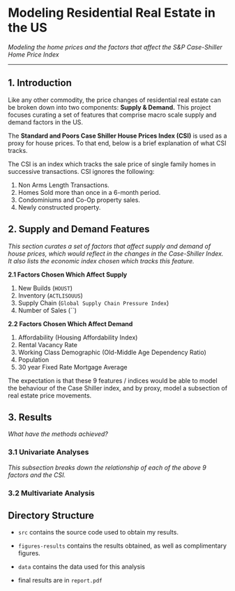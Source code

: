 # **Modeling Residential Real Estate in the US**
_Modeling the home prices and the factors that affect the S&P Case-Shiller Home Price Index_ 
*****
## **1. Introduction**
Like any other commodity, the price changes of residential real estate can be broken down into two components: **Supply & Demand.** This project focuses curating a set of features that comprise macro scale supply and demand factors in the US.  

The **Standard and Poors Case Shiller House Prices Index (CSI)** is used as a proxy for house prices. To that end, below is a brief explanation of what CSI tracks.

The CSI is an index which tracks the sale price of single family homes in successive transactions. 
CSI ignores the following:

1. Non Arms Length Transactions.
2. Homes Sold more than once in a 6-month period. 
3. Condominiums and Co-Op property sales. 
4. Newly constructed property.

  
## **2. Supply and Demand Features**
_This section curates a set of factors that affect supply and demand of house prices, which would reflect in the changes in the Case-Shiller Index. It also lists the economic index chosen which tracks this feature._

**2.1   Factors Chosen Which Affect Supply**

1.  New Builds (`HOUST`)
2.  Inventory (`ACTLISOUUS`)
3.  Supply Chain (`Global Supply Chain Pressure Index`)
4.  Number of Sales (``)


**2.2   Factors Chosen Which Affect Demand**

1. Affordability (Housing Affordability Index)
2. Rental Vacancy Rate
3. Working Class Demographic (Old-Middle Age Dependency Ratio)  
4. Population 
5. 30 year Fixed Rate Mortgage Average 

The expectation is that these 9 features / indices would be able to model the behaviour of the Case Shiller index, and by proxy, model a subsection of real estate price movements. 

## **3. Results**
_What have the methods achieved?_

### **3.1 Univariate Analyses**
_This subsection breaks down the relationship of each of the above 9 factors and the CSI._

### **3.2 Multivariate Analysis**

## **Directory Structure**

* `src` contains the source code used to obtain my results.

* `figures-results` contains the results obtained, as well as complimentary figures.

* `data` contains the data used for this analysis

* final results are in `report.pdf`